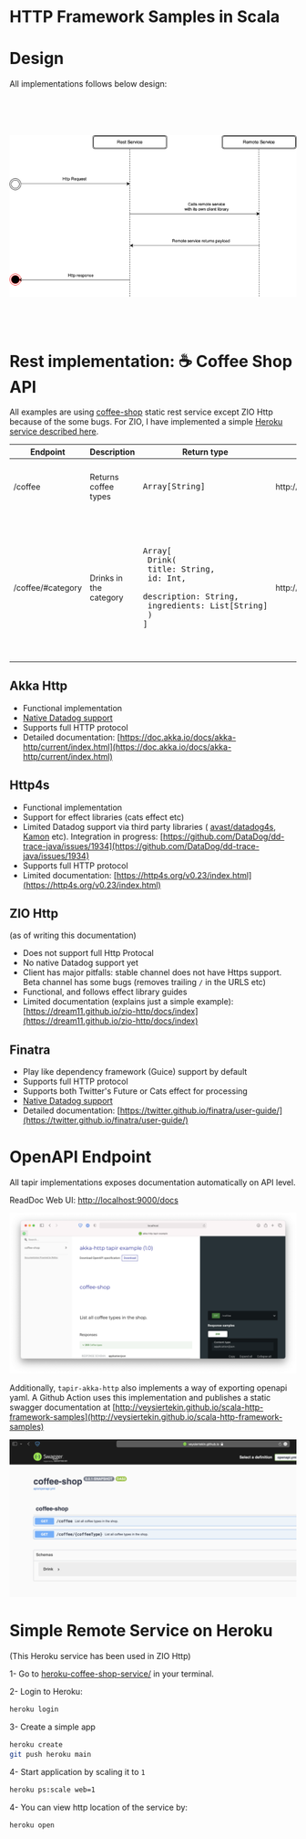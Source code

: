 # HTTP Framework Samples in Scala

# Design

All implementations follows below design:

<br><br><br><br>
![Floe diagram](images/flow-diagram.png)
<br><br><br><br>

# Rest implementation: ☕️ Coffee Shop API

All examples are using [coffee-shop](https://github.com/veysiertekin/coffee-shop) static rest service except ZIO Http because of the some bugs. For ZIO, I have implemented a simple [Heroku service described here](https://github.com/veysiertekin/scala-http-framework-samples#simple-remote-service-on-heroku).


|Endpoint|Description|Return type|Request example|Return example|
|---|---|---|---|---|
|/coffee|Returns coffee types|<pre>Array[String]</pre>|http://localhost:9000/coffee|<pre>[<br>    "hots",<br>    "iced" <br>]</pre>|
|/coffee/#category|Drinks in the category|<pre>Array[<br>    Drink(<br>      title: String,<br>      id: Int,<br>      description: String,<br>      ingredients: List[String]<br>    )<br>]</pre>|http://localhost:9000/coffee/hots|<pre>[<br>    {<br>        "title": "Black",<br>        "id": 1,<br>        "description": "Black coffee is as simple as it gets with ground coffee beans steeped in hot water, served warm. And if you want to sound fancy, you can call black coffee by its proper name: cafe noir.",<br>        "ingredients": [<br>            "Coffee"<br>        ]<br>    },<br>...</pre>|


## Akka Http

* Functional implementation
* [Native Datadog support](https://docs.datadoghq.com/tracing/setup_overview/compatibility_requirements/java/#web-framework-compatibility)
* Supports full HTTP protocol
* Detailed documentation: [https://doc.akka.io/docs/akka-http/current/index.html](https://doc.akka.io/docs/akka-http/current/index.html)

## Http4s

* Functional implementation
* Support for effect libraries (cats effect etc)
* Limited Datadog support via third party libraries ( [avast/datadog4s](https://github.com/avast/datadog4s), [Kamon](https://github.com/kamon-io/Kamon) etc). Integration in progress: [https://github.com/DataDog/dd-trace-java/issues/1934](https://github.com/DataDog/dd-trace-java/issues/1934)
* Supports full HTTP protocol
* Limited documentation: [https://http4s.org/v0.23/index.html](https://http4s.org/v0.23/index.html)

## ZIO Http

(as of writing this documentation) 

* Does not support full Http Protocal
* No native Datadog support yet
* Client has major pitfalls: stable channel does not have Https support. Beta channel has some bugs (removes trailing `/` in the URLS etc)
* Functional, and follows effect library guides
* Limited documentation (explains just a simple example): [https://dream11.github.io/zio-http/docs/index](https://dream11.github.io/zio-http/docs/index)


## Finatra

* Play like dependency framework (Guice) support by default
* Supports full HTTP protocol
* Supports both Twitter's Future or Cats effect for processing
* [Native Datadog support](https://docs.datadoghq.com/tracing/setup_overview/compatibility_requirements/java/#web-framework-compatibility)
* Detailed documentation: [https://twitter.github.io/finatra/user-guide/](https://twitter.github.io/finatra/user-guide/)

# OpenAPI Endpoint

All tapir implementations exposes documentation automatically on API level.

ReadDoc Web UI: [http://localhost:9000/docs](http://localhost:9000/docs)

![Web UI](images/docs-ss.png)

Additionally, `tapir-akka-http` also implements a way of exporting openapi yaml. A Github Action uses this implementation and publishes a static swagger documentation at [http://veysiertekin.github.io/scala-http-framework-samples](http://veysiertekin.github.io/scala-http-framework-samples)

![Swagger UI](images/swagger-ui.png)

# Simple Remote Service on Heroku

(This Heroku service has been used in ZIO Http)

1- Go to [heroku-coffee-shop-service/](heroku-coffee-shop-service) in your terminal.

2- Login to Heroku:

```bash
heroku login
```

3- Create a simple app

```bash
heroku create
git push heroku main
```

4- Start application by scaling it to `1`

```bash
heroku ps:scale web=1
```

4- You can view http location of the service by:

```bash
heroku open
```
